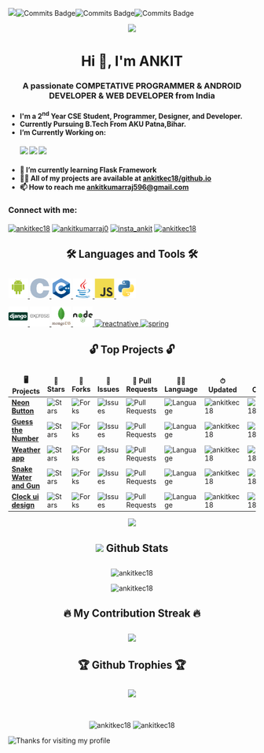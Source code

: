 ![](https://komarev.com/ghpvc/?username=ankitkec18)![Commits Badge](https://badges.pufler.dev/commits/yearly/ankitkec18)![Commits Badge](https://badges.pufler.dev/commits/monthly/ankitkec18)![Commits Badge](https://badges.pufler.dev/commits/weekly/ankitkec18)


<p align="center">
<img src="https://cdn.dribbble.com/users/2131993/screenshots/4948736/thoughtworks-gif_dribbble.gif" width="500px">
</p>
     
<h1 align="center">Hi 👋, I'm ANKIT</h1>
<h3 align="center">A passionate COMPETATIVE PROGRAMMER & ANDROID DEVELOPER & WEB DEVELOPER from India</h3>

<h4>   
    
- I'm a 2<sup>nd</sup> Year CSE Student, **Programmer**, **Designer**, and **Developer**.
- Currently Pursuing **B.Tech From **AKU** Patna,Bihar.**
- I’m Currently **Working on:** <h4><img src="https://img.shields.io/badge/PYTHON-PROGRAMMING-yellow.svg?label=PYTHON&style=social&logo=python&logoColor=green">  <img src="https://img.shields.io/badge/DATA-STRUCTURES-9cf.svg?label=DATA&style=social&logo=GraphQL&logoColor=red"> <img src="https://img.shields.io/badge/CANVA-DESIGNING-green.svg?label=CANVA&style=social&logo=canva&logoColor=informational"><h4/>
<h4/>

- 🌱 I’m currently learning **Flask Framework**
- 👨‍💻 All of my projects are available at [ankitkec18/github.io](ankitkec18/github.io)
- 📫 How to reach me **ankitkumarraj596@gmail.com**

<h3 align="left">Connect with me:</h3>
<p align="left">
<a href="https://linkedin.com/in/ankitkec18" target="blank"><img align="center" src="https://cdn.jsdelivr.net/npm/simple-icons@3.0.1/icons/linkedin.svg" alt="ankitkec18" height="30" width="40" /></a>
<a href="https://fb.com/ankitkumarraj0" target="blank"><img align="center" src="https://cdn.jsdelivr.net/npm/simple-icons@3.0.1/icons/facebook.svg" alt="ankitkumarraj0" height="30" width="40" /></a>
<a href="https://instagram.com/_insta_ankit" target="blank"><img align="center" src="https://cdn.jsdelivr.net/npm/simple-icons@3.0.1/icons/instagram.svg" alt="insta_ankit" height="30" width="40" /></a>
<a href="https://auth.geeksforgeeks.org/user/ankitkec18" target="blank"><img align="center" src="https://cdn.jsdelivr.net/npm/simple-icons@3.0.1/icons/geeksforgeeks.svg" alt="ankitkec18" height="30" width="40" /></a>
</p>


### <h2 align="center">🛠️ Languages and Tools 🛠️<h2/>
<p align="left"> <a href="https://developer.android.com" target="_blank"> <img src="https://raw.githubusercontent.com/devicons/devicon/master/icons/android/android-original-wordmark.svg" alt="android" width="40" height="40"/> </a> <a href="https://www.cprogramming.com/" target="_blank"> <img src="https://raw.githubusercontent.com/devicons/devicon/master/icons/c/c-original.svg" alt="c" width="40" height="40"/> </a> <a href="https://www.w3schools.com/cpp/" target="_blank"> <img src="https://raw.githubusercontent.com/devicons/devicon/master/icons/cplusplus/cplusplus-original.svg" alt="cplusplus" width="40" height="40"/> </a> <a href="https://www.java.com" target="_blank"> <img src="https://raw.githubusercontent.com/devicons/devicon/master/icons/java/java-original.svg" alt="java" width="40" height="40"/> </a> <a href="https://developer.mozilla.org/en-US/docs/Web/JavaScript" target="_blank"> <img src="https://raw.githubusercontent.com/devicons/devicon/master/icons/javascript/javascript-original.svg" alt="javascript" width="40" height="40"/> </a> <a href="https://www.python.org" target="_blank"> <img src="https://raw.githubusercontent.com/devicons/devicon/master/icons/python/python-original.svg" alt="python" width="40" height="40"/> </a> </p>
  <p align="left"> <a href="https://www.djangoproject.com/" target="_blank"> <img src="https://raw.githubusercontent.com/devicons/devicon/master/icons/django/django-original.svg" alt="django" width="40" height="40"/> </a> <a href="https://expressjs.com" target="_blank"> <img src="https://raw.githubusercontent.com/devicons/devicon/master/icons/express/express-original-wordmark.svg" alt="express" width="40" height="40"/> </a> <a href="https://www.mongodb.com/" target="_blank"> <img src="https://raw.githubusercontent.com/devicons/devicon/master/icons/mongodb/mongodb-original-wordmark.svg" alt="mongodb" width="40" height="40"/> </a> <a href="https://nodejs.org" target="_blank"> <img src="https://raw.githubusercontent.com/devicons/devicon/master/icons/nodejs/nodejs-original-wordmark.svg" alt="nodejs" width="40" height="40"/> </a> <a href="https://reactnative.dev/" target="_blank"> <img src="https://reactnative.dev/img/header_logo.svg" alt="reactnative" width="40" height="40"/> </a> <a href="https://spring.io/" target="_blank"> <img src="https://www.vectorlogo.zone/logos/springio/springio-icon.svg" alt="spring" width="40" height="40"/> </a> </p>

### <h2 align="center">🔓  Top Projects  🔓<h2/> 

<table align="center">
    <thead align="center">
        <tr border: none;>
            <td><b>🖥️ Projects</b></td>
            <td><b>🌟 Stars</b></td>
            <td><b>🍴 Forks</b></td>
            <td><b>🐛 Issues</b></td>
            <td><b>🔔 Pull Requests</b></td>
            <td><b>👨‍💻 Language</b></td>
            <td><b>⏱<br> Updated</b></td>
            <td><b>⏰ <br>Created</b></td>
        </tr>
     </thead>
    <tbody>
        <tr>
            <td><a href="https://github.com/ankitkec18/neon-button"</a><b>Neon Button</b></td>
            <td><img alt="Stars"src="https://img.shields.io/github/stars/ankitkec18/neon-button?style=flat-square&labelColor=343b41"/></td>
            <td><img alt="Forks"src="https://img.shields.io/github/forks/ankitkec18/neon-button?style=flat-square&labelColor=343b41"/></td>
            <td><img alt="Issues"src="https://img.shields.io/github/issues/ankitkec18/neon-button?style=flat-square&labelColor=343b41"/></td>
            <td><img alt="Pull Requests"src="https://img.shields.io/github/issues-pr/ankitkec18/neon-button?style=flat-square"/></td>
            <td><img alt="Language"src="https://img.shields.io/github/languages/top/ankitkec18/neon-button?label=CSS&style=flat-square"/></td>
            <td><img src="https://badges.pufler.dev/updated/ankitkec18/neon-button?style=for-the-badge&logo=github&logoColor=yellow" alt=ankitkec18 /></td>
            <td><img src="https://badges.pufler.dev/created/ankitkec18/neon-button?style=for-the-badge&logo=github&logoColor=yellow" alt=ankitkec18 /></td>
     </td>
        <tr>
            <td><a href="https://github.com/ankitkec18/Guess-the-Number"</a><b>Guess the Number</b></td>
            <td><img alt="Stars"src="https://img.shields.io/github/stars/ankitkec18/Guess-the-Number?style=flat-square&labelColor=343b41"/></td>
            <td><img alt="Forks"src="https://img.shields.io/github/forks/ankitkec18/Guess-the-Number?style=flat-square&labelColor=343b41"/></td>
            <td><img alt="Issues"src="https://img.shields.io/github/issues/ankitkec18/Guess-the-Number?style=flat-square&labelColor=343b41"/></td>
            <td><img alt="Pull Requests"src="https://img.shields.io/github/issues-pr/ankitkec18/Guess-the-Number?style=flat-square"/></td>
            <td><img alt="Language"src="https://img.shields.io/github/languages/top/ankitkec18/Guess-the-Number?label=C&style=flat-square"/></td>
             <td><img src="https://badges.pufler.dev/updated/ankitkec18/Guess-the-Number?style=for-the-badge&logo=github&logoColor=yellow" alt=ankitkec18 /></td>
            <td><img src="https://badges.pufler.dev/created/ankitkec18/Guess-the-Number?style=for-the-badge&logo=github&logoColor=yellow" alt=ankitkec18 /></td>
        </tr>
        <tr>
            <td><a href="https://github.com/ankitkec18/weather-app"</a><b>Weather app</b></td>
            <td><img alt="Stars"src="https://img.shields.io/github/stars/ankitkec18/weather-app?style=flat-square&labelColor=343b41"/></td>
            <td><img alt="Forks"src="https://img.shields.io/github/forks/ankitkec18/weather-app?style=flat-square&labelColor=343b41"/></td>
            <td><img alt="Issues"src="https://img.shields.io/github/issues/ankitkec18/weather-app?style=flat-square&labelColor=343b41"/></td>
            <td><img alt="Pull Requests"src="https://img.shields.io/github/issues-pr/ankitkec18/weather-app?style=flat-square"/></td>
            <td><img alt="Language"src="https://img.shields.io/github/languages/top/ankitkec18/weather-app?label=javascript&style=flat-square"/></td>
             <td><img src="https://badges.pufler.dev/updated/ankitkec18/weather-app?style=for-the-badge&logo=github&logoColor=yellow" alt=ankitkec18 /></td>
            <td><img src="https://badges.pufler.dev/created/ankitkec18/weather-app?style=for-the-badge&logo=github&logoColor=yellow" alt=ankitkec18 /></td>
       </tr>
        <tr>
            <td><a href="https://github.com/ankitkec18/Snake-Water-and-Gun"</a><b>Snake Water and Gun</b></td>
            <td><img alt="Stars"src="https://img.shields.io/github/stars/ankitkec18/Snake-Water-and-Gun?style=flat-square&labelColor=343b41"/></td>
            <td><img alt="Forks"src="https://img.shields.io/github/forks/ankitkec18/Snake-Water-and-Gun?style=flat-square&labelColor=343b41"/></td>
            <td><img alt="Issues"src="https://img.shields.io/github/issues/ankitkec18/Snake-Water-and-Gun?style=flat-square&labelColor=343b41"/></td>
            <td><img alt="Pull Requests"src="https://img.shields.io/github/issues-pr/ankitkec18/Snake-Water-and-Gun?style=flat-square"/></td>
            <td><img alt="Language"src="https://img.shields.io/github/languages/top/ankitkec18/Snake-Water-and-Gun?label=C&style=flat-square"/></td>
             <td><img src="https://badges.pufler.dev/updated/ankitkec18/Snake-Water-and-Gun?style=for-the-badge&logo=github&logoColor=yellow" alt=ankitkec18 /></td>
            <td><img src="https://badges.pufler.dev/created/ankitkec18/Snake-Water-and-Gun?style=for-the-badge&logo=github&logoColor=yellow" alt=ankitkec18 /></td>
    </tr>
        <tr>
            <td><a href="https://github.com/ankitkec18/clock-ui-design"</a><b>Clock ui design</b></td>
            <td><img alt="Stars"src="https://img.shields.io/github/stars/ankitkec18/clock-ui-design?style=flat-square&labelColor=343b41"/></td>
            <td><img alt="Forks"src="https://img.shields.io/github/forks/ankitkec18/clock-ui-design?style=flat-square&labelColor=343b41"/></td>
            <td><img alt="Issues"src="https://img.shields.io/github/issues/ankitkec18/clock-ui-design?style=flat-square&labelColor=343b41"/></td>
            <td><img alt="Pull Requests"src="https://img.shields.io/github/issues-pr/ankitkec18/clock-ui-design?style=flat-square"/></td>
            <td><img alt="Language"src="https://img.shields.io/github/languages/top/ankitkec18/clock-ui-design?label=HTML&style=flat-square"/></td>
            <td><img src="https://badges.pufler.dev/updated/ankitkec18/clock-ui-design?style=for-the-badge&logo=github&logoColor=yellow" alt=ankitkec18 /></td>
            <td><img src="https://badges.pufler.dev/created/ankitkec18/clock-ui-design?style=for-the-badge&logo=github&logoColor=yellow" alt=ankitkec18 /></td>
       </tr>
    </tbody>        
</table>


<p align="center">
<a href="https://github.com/ankitkec18">
  <img height="180em" src="https://github-readme-stats-eight-theta.vercel.app/api/top-langs/?username=ankitkec18&layout=compact&langs_count=8&theme=dracula"/>
</a>
</p>

### <h2 align="center"><img src="https://icons.iconarchive.com/icons/kyo-tux/phuzion/24/Misc-Stats-icon.png"> Github Stats<h2/>   
      
<p align="center">
<img src="https://activity-graph.herokuapp.com/graph?username=ankitkec18&theme=rogue" alt="ankitkec18" />
</p>

<p align="center">
<img src="https://github-readme-stats.vercel.app/api?username=ankitkec18&show_icons=true&theme=dracula" alt="ankitkec18" />
</p>

### <h2 align="center">🔥 My Contribution Streak 🔥<h2/>
<p align="center">
  <a href="https://github.com/ankitkec18/github-readme-streak-stats">
    <img src="https://github-readme-streak-stats.herokuapp.com/?user=ankitkec18&theme=dark&hide_border=true&background=0D1117&stroke=0000"/>
  </a>

 ### <h2 align="center">🏆 Github Trophies 🏆<h2/>
<p align="center">
  <a href="https://github.com/ryo-ma/github-profile-trophy" target="_blank">
    <img src="https://github-profile-trophy.vercel.app/?username=ankitkec18&theme=gruvbox"/>
  </a>
</p>
     <br/>
<p align="center">
<img src="https://badges.pufler.dev/updated/ankitkec18/ankitkec18?style=for-the-badge&logo=github&logoColor=yellow" alt=ankitkec18 />
<img src="https://badges.pufler.dev/created/ankitkec18/ankitkec18?style=for-the-badge&logo=github&logoColor=yellow" alt=ankitkec18 />
</p>
     <img height="120" alt="Thanks for visiting my profile" width="100%" src="https://github.com/dibyendu415/dibyendu415/blob/master/marquee.svg" />



